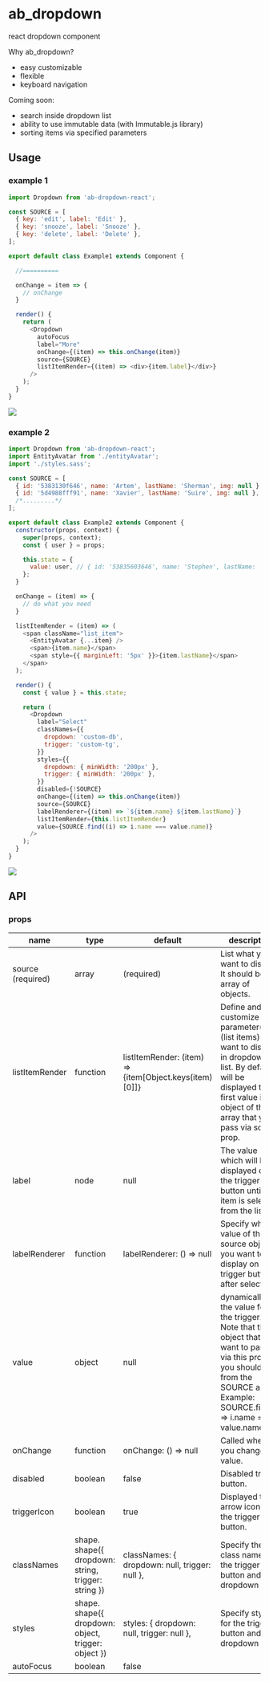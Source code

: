 # ab_dropdown
react dropdown component

Why ab_dropdown?

- easy customizable
- flexible
- keyboard navigation

Coming soon:
- search inside dropdown list
- ability to use immutable data (with Immutable.js library)
- sorting items via specified parameters 

## Usage
### example 1
```js
import Dropdown from 'ab-dropdown-react';

const SOURCE = [
  { key: 'edit', label: 'Edit' },
  { key: 'snooze', label: 'Snooze' },
  { key: 'delete', label: 'Delete' },
];

export default class Example1 extends Component {

  //==========

  onChange = item => {
    // onChange
  }

  render() {
    return (
      <Dropdown
        autoFocus
        label="More"
        onChange={(item) => this.onChange(item)}
        source={SOURCE}
        listItemRender={(item) => <div>{item.label}</div>}
      />
    );
  }
}
```
![](https://p63.f2.n0.cdn.getcloudapp.com/items/geuYKDyN/Screenshot+2019-11-12+at+23.22.32.png?v=53f61c98b9bb20e1024241fa30207dca)

### example 2
```js
import Dropdown from 'ab-dropdown-react';
import EntityAvatar from './entityAvatar';
import './styles.sass';

const SOURCE = [
  { id: '5383130f646', name: 'Artem', lastName: 'Sherman', img: null },
  { id: '5d4988fff91', name: 'Xavier', lastName: 'Suire', img: null },
  /*.........*/
];

export default class Example2 extends Component {
  constructor(props, context) {
    super(props, context);
    const { user } = props;

    this.state = {
      value: user, // { id: '53835603646', name: 'Stephen', lastName: 'Leguillon', img: null },
    };
  }

  onChange = (item) => {
    // do what you need
  }

  listItemRender = (item) => (
    <span className="list_item">
      <EntityAvatar {...item} />
      <span>{item.name}</span>
      <span style={{ marginLeft: '5px' }}>{item.lastName}</span>
    </span>
  );

  render() {
    const { value } = this.state;

    return (
      <Dropdown
        label="Select"
        classNames={{
          dropdown: 'custom-db',
          trigger: 'custom-tg',
        }}
        styles={{
          dropdown: { minWidth: '200px' },
          trigger: { minWidth: '200px' },
        }}
        disabled={!SOURCE}
        onChange={(item) => this.onChange(item)}
        source={SOURCE}
        labelRenderer={(item) => `${item.name} ${item.lastName}`}
        listItemRender={this.listItemRender}
        value={SOURCE.find((i) => i.name === value.name)}
      />
    );
  }
}
```
![](https://p63.f2.n0.cdn.getcloudapp.com/items/NQuenryw/Screenshot+2019-11-13+at+17.34.39.png?v=67274b61c337de699a8cceb350355544)

## API
### props

<table class="table table-bordered table-striped">
    <thead>
    <tr>
        <th>name</th>
        <th>type</th>
        <th>default</th>
        <th>description</th>
    </tr>
    </thead>
    <tbody>
      <tr>
        <td>source (required)</td>
        <td>array</td>
        <td>(required)</td>
        <td>List what you want to display. It should be an array of objects.</td>
      </tr>
      <tr>
        <td>listItemRender</td>
        <td>function</td>
        <td>listItemRender: (item) => <div>{item[Object.keys(item)[0]]}</div></td>
        <td>Define and customize what parameter(s) (list items) you want to display in dropdown list. By default will be displayed the first value in the object of the array that you pass via source prop.</td>
      </tr>
      <tr>
        <td>label</td>
        <td>node</td>
        <td>null</td>
        <td>The value which will be displayed on the trigger button until no item is selected from the list.</td>
      </tr>
      <tr>
        <td>labelRenderer</td>
        <td>function</td>
        <td>labelRenderer: () => null</td>
        <td>Specify which value of the source object you want to display on a trigger button after selection.</td>
      </tr>
      <tr>
        <td>value</td>
        <td>object</td>
        <td>null</td>
        <td>dynamically set the value for the trigger. Note that the object that you want to pass via this prop you should take from the SOURCE array. Example: SOURCE.find((i) => i.name === value.name)</td>
      </tr>
      <tr>
        <td>onChange</td>
        <td>function</td>
        <td>onChange: () => null</td>
        <td>Called when you change the value.</td>
      </tr>
      <tr>
        <td>disabled</td>
        <td>boolean</td>
        <td>false</td>
        <td>Disabled trigger button.</td>
      </tr>
      <tr>
        <td>triggerIcon</td>
        <td>boolean</td>
        <td>true</td>
        <td>Displayed the arrow icon on the trigger button.</td>
      </tr>
        <td>classNames</td>
        <td>shape. shape({ dropdown: string, trigger: string })</td>
        <td>classNames: { dropdown: null, trigger: null },</td>
        <td>Specify the class names for the trigger button and dropdown list.</td>
      </tr>
      <tr>
        <td>styles</td>
        <td>shape. shape({ dropdown: object, trigger: object })</td>
        <td>styles: { dropdown: null, trigger: null },</td>
        <td>Specify styles for the trigger button and dropdown list.</td>
      </tr>
      <tr>
        <td>autoFocus</td>
        <td>boolean</td>
        <td>false</td>
        <td></td>
      </tr>
    </tbody>
</table>